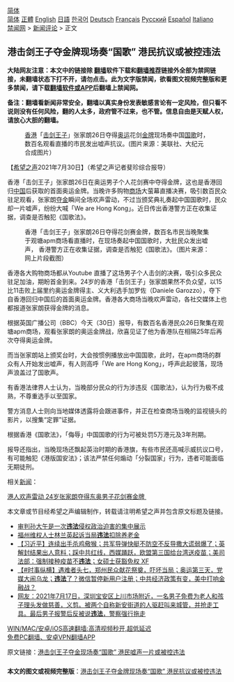  <!-- 面包屑导航 --> <div class="breadcrumb"><!-- GTranslate: https://gtranslate.io/ -->  <div class="switcher notranslate">  <div class="selected">  <a href="#" onclick="return false;"> 简体</a>  </div>  <div class="option">  <a href="https://www.bannedbook.org" onclick="doGTranslate('zh-CN|zh-CN');jQuery('div.switcher div.selected a').html(jQuery(this).html());return false;" title="简体中文" class="nturl selected"> 简体</a>  <a href="https://www.bannedbook.org/zh-tw/" onclick="doGTranslate('zh-CN|zh-TW');jQuery('div.switcher div.selected a').html(jQuery(this).html());return false;" title="繁體中文" class="nturl"> 正體</a>  <a href="https://www.bannedbook.org/en/" onclick="doGTranslate('zh-CN|en');jQuery('div.switcher div.selected a').html(jQuery(this).html());return false;" title="English" class="nturl"> English</a>  <a href="https://www.bannedbook.org/ja/" onclick="doGTranslate('zh-CN|ja');jQuery('div.switcher div.selected a').html(jQuery(this).html());return false;" title="日本語" class="nturl"> 日語</a>  <a href="https://www.bannedbook.org/ko/" onclick="doGTranslate('zh-CN|ko');jQuery('div.switcher div.selected a').html(jQuery(this).html());return false;" title="한국어" class="nturl"> 한국어</a>  <a href="https://www.bannedbook.org/de/" onclick="doGTranslate('zh-CN|de');jQuery('div.switcher div.selected a').html(jQuery(this).html());return false;" title="Deutsch" class="nturl"> Deutsch</a>  <a href="https://www.bannedbook.org/fr/" onclick="doGTranslate('zh-CN|fr');jQuery('div.switcher div.selected a').html(jQuery(this).html());return false;" title="Français" class="nturl"> Français</a>  <a href="https://www.bannedbook.org/ru/" onclick="doGTranslate('zh-CN|ru');jQuery('div.switcher div.selected a').html(jQuery(this).html());return false;" title="Русский" class="nturl"> Русский</a>  <a href="https://www.bannedbook.org/es/" onclick="doGTranslate('zh-CN|es');jQuery('div.switcher div.selected a').html(jQuery(this).html());return false;" title="Español" class="nturl"> Español</a>  <a href="https://www.bannedbook.org/it/" onclick="doGTranslate('zh-CN|it');jQuery('div.switcher div.selected a').html(jQuery(this).html());return false;" title="Italiano" class="nturl"> Italiano</a>  </div>  </div>      <div class='breadcrumb-sub'><!-- Breadcrumb NavXT 6.3.0 --> <a href="https://www.bannedbook.org/" class="home">禁闻网</a> &gt; <a href="https://www.bannedbook.org/bnews/comments/" class="category">新闻评论</a> &gt; 正文</div></div><h2>港击剑王子夺金牌现场奏“国歌” 港民抗议或被控违法</h2> <p class="notice"><b>大陆网友注意：本文中的链接除 <a href="https://github.com/bannedbook/fanqiang" >翻墙</a>软件下载和<a href="https://github.com/killgcd/justmysocks/blob/master/README.md">翻墙推荐</a>链接外全部为禁网链接，未翻墙状态下打不开，请勿点击。此为文字版禁闻，欲看图文视频完整版和更多禁闻，请下载<a href="https://github.com/bannedbook/fanqiang">翻墙软件或APP</a>后翻墙上禁闻网。</p><p>备注：翻墙看新闻非常安全，翻墙以真实身份发表敏感言论有一定风险，但只看不说则没有任何风险，翻的人太多，政府管不过来，也不管。信息自由是天赋人权，请放心大胆的翻墙。</b></p>  <div class="entry"> <figure><figcaption><a href="https://www.bannedbook.org/bnews/tag/%e9%a6%99%e6%b8%af/" class="st_tag internal_tag" rel="tag" title="标签 香港 下的日志">香港</a>「<a href="https://www.bannedbook.org/bnews/tag/%E5%87%BB%E5%89%91/" class="st_tag internal_tag" rel="tag" title="标签 击剑 下的日志">击剑</a><a href="https://www.bannedbook.org/bnews/tag/%E7%8E%8B%E5%AD%90/" class="st_tag internal_tag" rel="tag" title="标签 王子 下的日志">王子</a>」张家朗26日夺得<a href="https://www.bannedbook.org/bnews/tag/%e5%a5%a5%e8%bf%90/" class="st_tag internal_tag" rel="tag" title="标签 奥运 下的日志">奥运</a>花剑<a href="https://www.bannedbook.org/bnews/tag/%e9%87%91%e7%89%8c/" class="st_tag internal_tag" rel="tag" title="标签 金牌 下的日志">金牌</a>现场奏中国<a href="https://www.bannedbook.org/bnews/tag/%E5%9B%BD%E6%AD%8C/" class="st_tag internal_tag" rel="tag" title="标签 国歌 下的日志">国歌</a>时，数百名观看直播的市民发出嘘声抗议。(图片来源：美联社、大纪元合成图片）</figcaption></figure> <p>【<span class='wp_keywordlink_affiliate'><a href="https://www.soundofhope.org" title="希望之声" target="_blank">希望之声</a></span>2021年7月30日】（希望之声记者斐珍综合报导）</p> <p>香港「击剑王子」张家朗26日在奥运男子个人花剑赛中夺得金牌，这也是香港回归<span class='wp_keywordlink_affiliate'><a href="https://www.bannedbook.org/" title="中国" target="_blank">中国</a></span>后获取的首面奥运金牌。当晚许多购物<a href="https://www.bannedbook.org/bnews/tag/%E5%95%86%E5%9C%BA/" class="st_tag internal_tag" rel="tag" title="标签 商场 下的日志">商场</a>大萤幕直播决赛，吸引数百民众驻足观看，张家朗<a href="https://www.bannedbook.org/bnews/tag/%E5%A4%BA%E9%87%91/" class="st_tag internal_tag" rel="tag" title="标签 夺金 下的日志">夺金</a>瞬间全场欢声雷动，不过当颁奖典礼奏起中国国歌时，民众却一片嘘声，纷纷大喊「We are Hong Kong」。近日传出香港警方正在收集证据，调查是否触犯《国歌法》。</p> <figure><figcaption>香港「击剑王子」张家朗26日夺得花剑赛金牌，数百名市民当晚聚集于观塘apm商场看直播时，在现场奏起中国国歌时，大批民众发出嘘声， 香港警方正在收集证据，调查是否触犯《国歌法》。（图片来源：网上片段截图）</figcaption></figure> <p>香港各大购物商场都从Youtube 直播了这场男子个人击剑的决赛，吸引众多民众驻足加油，期盼首金到来。24岁的香港「击剑王子」张家朗果然不负众望，以15比11击败上届里约奥运金牌得主、义大利选手加罗佐（Daniele Garozzo），夺下自香港回归中国后的首面奥运金牌。香港各大商场当晚欢声雷动，各社交媒体上也都报道张家朗获得金牌的消息。</p>  <p>根据英国广播公司（BBC）今天（30日）报导，有数百名香港民众26日聚集在观塘apm商场，观看张家朗的奥运金牌战，欣喜见证了他为香港队在相隔25年后再次夺得奥运金牌。</p> <p>而当张家朗站上颁奖台时，大会按惯例播放出中国国歌，此时，在apm商场的群众有人开始发出嘘声，有人则高呼「We are Hong Kong」，呼声此起彼落，现场声浪盖过了国歌声。</p> <p>有香港法律界人士认为，当晚部分民众的行为涉违反《国歌法》，认为行为极不成熟，不尊重选手以至国家。</p>  <p>警方消息人士则向当地媒体透露将会跟进事件，并正在检查商场当晚的监视镜头的影片，以搜集“定罪”证据。</p> <p>根据香港《国歌法》，「侮辱」中国国歌的行为可被处罚5万港元及3年刑期。</p> <p>报导还指出，当晚现场还飘起英治时期的香港旗，有些市民还高喊示威抗议口号，有可能触犯《港版国安法》；该法严禁任何煽动「分裂国家」行为，违者可能面临无期徒刑。</p>  <p>相关<span class='wp_keywordlink_affiliate'><a href="https://www.bannedbook.org/" title="新闻">新闻</a></span>：</p> <p><a href="https://www.soundofhope.org/post/529499?lang=b5">港人欢声雷动 24岁张家朗夺得东奥男子花剑赛金牌 </a></p> <p>本文章或节目经希望之声编辑制作，转载请注明希望之声并包含原文标题及链接。 </p>  <ul class='op-related-articles' title='相关阅读'> <li><a href='https://www.bannedbook.org/bnews/renquan/20210730/1596764.html' target='_blank'>审判孙大午是一次<b>违法</b>侵权政治迫害的集中展示</a></li> <li><a href='https://www.bannedbook.org/bnews/weiquan/20210729/1596543.html' target='_blank'>福州维权人士林兰英起诉当局<b>违法</b>扣除养老金</a></li> <li><a href='https://www.bannedbook.org/bnews/bannedvideo/20210729/1596069.html' target='_blank'>【习近平】连续出手杀鸡儆猴；共军导弹快艇不防空不反导撒大谎弱爆了；英解封结果出人意料；踩中共红线，西媒踊跃，欧盟第三国给台湾送疫苗；美司法部：强制接种疫苗不<b>违法</b>；女硕士获豁免权 XF</a></li> <li><a href='https://www.bannedbook.org/bnews/bannedvideo/20210728/1595478.html' target='_blank'>【#时事纵横】遇难者头七，郑州民众献花祭奠，吓坏当局；奥运第三天，党媒大闹乌龙；<b>违法</b>了？微信暂停新用户注册；中共经济政策有变，美中打响金融战？</a></li> <li><a href='https://www.bannedbook.org/bnews/bannedvideo/20210719/1590002.html' target='_blank'>网友：2021年7月17日，深圳宝安区上川市场附近，一名男子免费为老人和孩子理头发做慈善，义剪。被两个自称新安街道的人驱赶叫来城管，并抢走工具。最后男子报警后反被说<b>违法</b>，警察强行拖走</a></li> </ul> <p class="texttj"> <a href="https://github.com/bannedbook/fanqiang/wiki/V2ray%E6%9C%BA%E5%9C%BA" target="_blank">WIN/MAC/安卓/iOS高速翻墙:高清视频秒开,超低延迟</a><br/> <a href="https://github.com/bannedbook/fanqiang/wiki/%E7%A6%81%E9%97%BB%E7%BD%91%E5%AE%89%E5%8D%93%E7%BF%BB%E5%A2%99%E6%96%B0%E9%97%BBAPP" target="_blank">免费PC翻墙、安卓VPN翻墙APP</a></p><p>原文链接：<a class="src_link"  href="https://www.soundofhope.org/post/530687" target="_blank">港击剑王子夺金现场奏“国歌” 港民嘘声一片或被控违法</a></p><a name='sharetosocial'></a>  <div style="margin-bottom:5px;padding-bottom:5px;clear:both"> <div id="archive-pix-1" class="banner-ads"> <!-- AuctionX Display platform tag START --> <div id="26318x728x90x621x_ADSLOT2" clicktrack="%%CLICK_URL_ESC%%"></div> <!-- AuctionX Display platform tag END --> </div> <div id="archive-pix-2" class="banner-ads"> <!-- AuctionX Display platform tag START --> <div id="26315x300x250x621x_ADSLOT2" clicktrack="%%CLICK_URL_ESC%%"></div> <!-- AuctionX Display platform tag END --> </div> </div>  <div id="archive-pix-1" class="banner-ads"> <!-- AuctionX Display platform tag START --> <div id="26318x728x90x621x_ADSLOT3" clicktrack="%%CLICK_URL_ESC%%"></div> <!-- AuctionX Display platform tag END --> </div> <div><b>本文的图文或视频完整版</b>：<a href='https://www.bannedbook.org/bnews/comments/20210730/1597096.html'>港击剑王子夺金牌现场奏“国歌” 港民抗议或被控违法</a></div>  </div><!--END ENTRY--> 